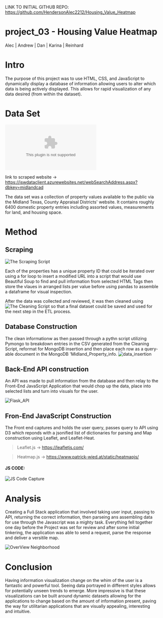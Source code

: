 LINK TO INITIAL GITHUB REPO: https://github.com/HendersonAlec2212/Housing_Value_Heatmap


# project_03 - Housing Value Heatmap
Alec | Andrew | Dan | Karina | Reinhard


# Intro

The purpose of this project was to use HTML, CSS, and JavaScript to dynamically display a database of information allowing users to alter which data is being actively displayed. This allows for rapid visualization of any data desired (from within the dataset).

# Data Set 

![Housing / Property Values](clean_data/clean_home_no_dupes.csv)

link to scraped website -> https://iswdataclient.azurewebsites.net/webSearchAddress.aspx?dbkey=midlandcad



The data set was a collection of property values available to the public via the Midland Texas, County Appraisal Districts' website.
It contains roughly 6400 domestic property entries including assorted values, measurements for land, and housing space. 

# Method
## Scraping
![The Scraping Script](IPYNB_files/Home_Scrape_02.ipynb)

Each of the properties has a unique property ID that could be iterated over using a for loop to insert a modified URL into a script that would use Beautiful Soup to find and pull information from selected HTML Tags then store the vlaues in arranged lists per value before using pandas to assemble a dataframe for visual inspection.

After the data was collected and reviewed, it was then cleaned using ![The Cleaning Script](IPYNB_files/Home_Scrape_Clean.ipynb) so that a final dataset could be saved and used for the next step in the ETL process.

## Database Construction
The clean informationw as then passed through a pythn script utilizing Pymongo to breakdown entries in the CSV generated from the Cleaning Script, reformat for MongoDB insertion and then place each row as a query-able document in the MongoDB 'Midland_Property_info. ![data_insertion](PowerPoints/captures/Alec_data_insertion_mongo_db.png)

## Back-End API construction
An API was made to pull information from the database and then relay to the Front-End JavaScript Application that would chop up the data, place into selected lists and turn into visuals for the user.


![Flask_API](PowerPoints/captures/Alec_Flask_API.png)

## Fron-End JavaScript Construction
The Front end captures and holds the user query, passes query to API using D3 which reponds with a jsonified list of dictionaries for parsing and Map construction using Leaflet, and Leaflet-Heat.


> Leaflet.js -> https://leafletjs.com/


> Heatmap.js -> https://www.patrick-wied.at/static/heatmapjs/


#### JS CODE: 
![JS Code Capture](PowerPoints/captures/alec_JS_screenshot.png)

# Analysis
Creating a Full Stack application that involved taking user input, passing to API, returning the correct information, then parseing ans assembling data for use through the Javascript was a mighty task. Everything fell together one day before the Project was set for review and after some initial tinkering, the application was able to send a request, parse the response and deliver a versitile map. 

![OverView Neighborhood](PowerPoints/captures/Alec_finished_map_02.png)

# Conclusion

Having information visualization change on the whim of the user is a fantastic and powerful tool. Seeing data portrayed in different styles allows for potentially unseen trends to emerge. More impressive is that these visualizations can be built around dynamic datasets allowing for the applications to change based on the amount of information present, paving the way for utilitarian applications that are visually appealing, interesting and intuitive.

